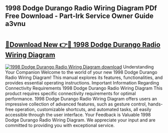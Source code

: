 ## 1998 Dodge Durango Radio Wiring Diagram PDf Free Download - Part-lrk Service Owner Guide a3vnu

# <h2><a href="http://dfodd05.blite.top/?on=1998+Dodge+Durango+Radio+Wiring+Diagram">🔗Download New 👉🔴 1998 Dodge Durango Radio Wiring Diagram</a></h2>

[![1998 Dodge Durango Radio Wiring Diagram download](https://i.imgur.com/lujVjoI.png)](http://dfodd05.blite.top/?on=1998+Dodge+Durango+Radio+Wiring+Diagram)
Understanding Your Companion Welcome to the world of your new 1998 Dodge Durango Radio Wiring Diagram! This manual explores its features, functionalities, and provides essential operating instructions. Important Information Regarding Connectivity Requirements 1998 Dodge Durango Radio Wiring Diagram This product requires specific connectivity requirements for optimal performance. 1998 Dodge Durango Radio Wiring Diagram offers users an impressive collection of advanced features, such as gesture control, hands-free operation, customizable shortcuts, and automated tasks, all easily accessible through the user interface. Your Feedback is Valuable 1998 Dodge Durango Radio Wiring Diagram. We appreciate your input and are committed to providing you with exceptional service.
